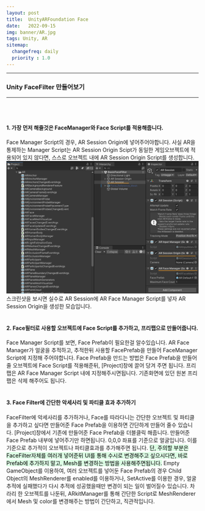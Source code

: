 ```yaml
---
layout: post
title:  UnityARFoundation Face
date:   2022-09-15
img: banner/AR.jpg
tags: Unity, AR
sitemap:
  changefreq: daily
  priority : 1.0
---
```


---
### Unity FaceFilter 만들어보기
---

<br><br>
#### 1. 가장 먼저 해줄것은  FaceManager와 Face Script를 적용해줍니다.
Face Manager Script의 경우, AR Session Origin에 넣어주어야합니다. 사실 AR을 통제하는 Manager Script는 AR Session Origin Scipt가 동일한 게임오브젝트에 적용되어 있지 않다면, 스스로 오브젝트 내에 AR Session Origin Script를 생성합니다.
![ARF1](assets/img/posts/ARFace/ARSession.png)
스크린샷을 보시면 실수로 AR Session에 AR Face Manager Script를 넣자 AR Session Origin을 생성한 모습입니다.
<br><br>
#### 2. Face필터로 사용할 오브젝트에 Face Script를 추가하고, 프리팹으로 만들어줍니다.
Face Manager Script를 보면, Face Prefab이 필요한걸 알수있습니다. AR Face Manager가 얼굴을 추적하고, 추적한뒤 사용할 FacePrefab을 만들어 FaceManager Script에 지정해 주어야합니다. Face Prefab을 만드는 방법은 Face Prefab을 만들어줄 오브젝트에 Face Script를 적용해준뒤, [Project]창에 끌어 당겨 주면 됩니다. 프리팹은 AR Face Manager Script 내에 지정해주시면됩니다.  기존화면에 있던 원본 프리팹은 삭제 해주어도 됩니다. 
<br><br>
#### 3. Face Filter에 간단한 악세사리 및 파티클 효과 추가하기
FaceFilter에 악세사리를 추가하거나, Face를 따라다니는 간단한 오브젝트 및 파티클을 추가하고 싶다면 만들어준 Face Prefab을 이용하면 간단하게 만들어 줄수 있습니다. [Project]창에서 기존에 만들어준 Face Prefab을 더블클릭 해줍니다. 만들어준 Face Prefab 내부에 넣어주기만 하면됩니다. 0,0,0 좌표를 기준으로  얼굴입니다. 이를기준으로 추가적이 오브젝트나 파티클효과를 추가해주면 됩니다.
<mark style='background-color: #dcffe4'>단, 주의할 부분은 FaceFilter자체를 여러개 넣어준뒤 UI를 통해 수시로 변경해주고 싶으시다면, 바로 Prefab에 추가하지 말고, Mesh를 변경하는 방법을 사용해주면됩니다.</mark> Empty GameObject를 이용하여, 여러 오브젝트를 넣어둔 Face Prefab의 경우 Child Object의 MeshRenderer를 enabled를 이용하거나, SetActive를 이용한 경우, 얼굴 추적에 실패했다가 다시 추적에 성공했을때만 변경이 되는 일이 벌어질수 있습니다. 차라리 한 오브젝트를 나둔뒤, ARkitManager를 통해 간단한 Script로 MeshRenderer에서 Mesh 및 color를 변경해주는 방법이 간단하고, 직관적입니다.